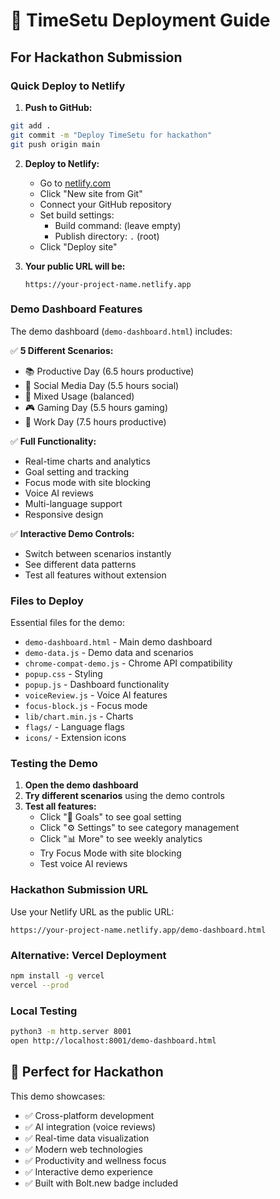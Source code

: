 # 🚀 TimeSetu Deployment Guide

## For Hackathon Submission

### Quick Deploy to Netlify

1. **Push to GitHub:**
```bash
git add .
git commit -m "Deploy TimeSetu for hackathon"
git push origin main
```

2. **Deploy to Netlify:**
   - Go to [netlify.com](https://netlify.com)
   - Click "New site from Git"
   - Connect your GitHub repository
   - Set build settings:
     - Build command: (leave empty)
     - Publish directory: `.` (root)
   - Click "Deploy site"

3. **Your public URL will be:**
   ```
   https://your-project-name.netlify.app
   ```

### Demo Dashboard Features

The demo dashboard (`demo-dashboard.html`) includes:

✅ **5 Different Scenarios:**
- 📚 Productive Day (6.5 hours productive)
- 📱 Social Media Day (5.5 hours social)
- 🔄 Mixed Usage (balanced)
- 🎮 Gaming Day (5.5 hours gaming)
- 💼 Work Day (7.5 hours productive)

✅ **Full Functionality:**
- Real-time charts and analytics
- Goal setting and tracking
- Focus mode with site blocking
- Voice AI reviews
- Multi-language support
- Responsive design

✅ **Interactive Demo Controls:**
- Switch between scenarios instantly
- See different data patterns
- Test all features without extension

### Files to Deploy

Essential files for the demo:
- `demo-dashboard.html` - Main demo dashboard
- `demo-data.js` - Demo data and scenarios
- `chrome-compat-demo.js` - Chrome API compatibility
- `popup.css` - Styling
- `popup.js` - Dashboard functionality
- `voiceReview.js` - Voice AI features
- `focus-block.js` - Focus mode
- `lib/chart.min.js` - Charts
- `flags/` - Language flags
- `icons/` - Extension icons

### Testing the Demo

1. **Open the demo dashboard**
2. **Try different scenarios** using the demo controls
3. **Test all features:**
   - Click "🎯 Goals" to see goal setting
   - Click "⚙️ Settings" to see category management
   - Click "📊 More" to see weekly analytics
   - Try Focus Mode with site blocking
   - Test voice AI reviews

### Hackathon Submission URL

Use your Netlify URL as the public URL:
```
https://your-project-name.netlify.app/demo-dashboard.html
```

### Alternative: Vercel Deployment

```bash
npm install -g vercel
vercel --prod
```

### Local Testing

```bash
python3 -m http.server 8001
open http://localhost:8001/demo-dashboard.html
```

## 🎯 Perfect for Hackathon

This demo showcases:
- ✅ Cross-platform development
- ✅ AI integration (voice reviews)
- ✅ Real-time data visualization
- ✅ Modern web technologies
- ✅ Productivity and wellness focus
- ✅ Interactive demo experience
- ✅ Built with Bolt.new badge included 